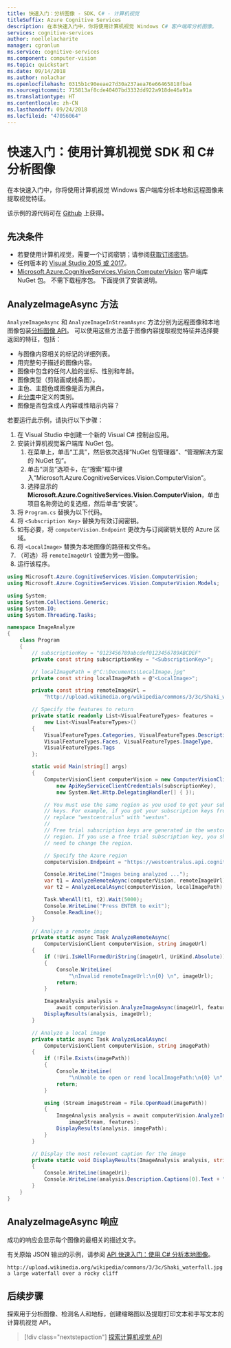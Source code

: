 ```yaml
---
title: 快速入门：分析图像 - SDK、C# - 计算机视觉
titleSuffix: Azure Cognitive Services
description: 在本快速入门中，你将使用计算机视觉 Windows C# 客户端库分析图像。
services: cognitive-services
author: noellelacharite
manager: cgronlun
ms.service: cognitive-services
ms.component: computer-vision
ms.topic: quickstart
ms.date: 09/14/2018
ms.author: nolachar
ms.openlocfilehash: 0315b1c90eeae27d30a237aea76e66465818fba4
ms.sourcegitcommit: 715813af8cde40407bd3332dd922a918de46a91a
ms.translationtype: HT
ms.contentlocale: zh-CN
ms.lasthandoff: 09/24/2018
ms.locfileid: "47056064"
---
```

# <a name="quickstart-analyze-an-image-using-the-computer-vision-sdk-and-c"></a>快速入门：使用计算机视觉 SDK 和 C# 分析图像

在本快速入门中，你将使用计算机视觉 Windows 客户端库分析本地和远程图像来提取视觉特征。

该示例的源代码可在 [Github](https://github.com/Azure-Samples/cognitive-services-vision-csharp-sdk-quickstarts/tree/master/ComputerVision) 上获得。

## <a name="prerequisites"></a>先决条件

* 若要使用计算机视觉，需要一个订阅密钥；请参阅[获取订阅密钥](../Vision-API-How-to-Topics/HowToSubscribe.md)。
* 任何版本的 [Visual Studio 2015 或 2017](https://www.visualstudio.com/downloads/)。
* [Microsoft.Azure.CognitiveServices.Vision.ComputerVision](https://www.nuget.org/packages/Microsoft.Azure.CognitiveServices.Vision.ComputerVision) 客户端库 NuGet 包。 不需下载程序包。 下面提供了安装说明。

## <a name="analyzeimageasync-method"></a>AnalyzeImageAsync 方法

`AnalyzeImageAsync` 和 `AnalyzeImageInStreamAsync` 方法分别为远程图像和本地图像包装[分析图像 API](https://westus.dev.cognitive.microsoft.com/docs/services/5adf991815e1060e6355ad44/operations/56f91f2e778daf14a499e1fa)。 可以使用这些方法基于图像内容提取视觉特征并选择要返回的特征，包括：

* 与图像内容相关的标记的详细列表。
* 用完整句子描述的图像内容。
* 图像中包含的任何人脸的坐标、性别和年龄。
* 图像类型（剪贴画或线条图）。
* 主色、主题色或图像是否为黑白。
* 此[分类](../Category-Taxonomy.md)中定义的类别。
* 图像是否包含成人内容或性暗示内容？

若要运行此示例，请执行以下步骤：

1. 在 Visual Studio 中创建一个新的 Visual C# 控制台应用。
1. 安装计算机视觉客户端库 NuGet 包。
    1. 在菜单上，单击“工具”，然后依次选择“NuGet 包管理器”、“管理解决方案的 NuGet 包”。
    1. 单击“浏览”选项卡，在“搜索”框中键入“Microsoft.Azure.CognitiveServices.Vision.ComputerVision”。
    1. 选择显示的 **Microsoft.Azure.CognitiveServices.Vision.ComputerVision**，单击项目名称旁边的复选框，然后单击“安装”。
1. 将 `Program.cs` 替换为以下代码。
1. 将 `<Subscription Key>` 替换为有效订阅密钥。
1. 如有必要，将 `computerVision.Endpoint` 更改为与订阅密钥关联的 Azure 区域。
1. 将 `<LocalImage>` 替换为本地图像的路径和文件名。
1. （可选）将 `remoteImageUrl` 设置为另一图像。
1. 运行该程序。

```csharp
using Microsoft.Azure.CognitiveServices.Vision.ComputerVision;
using Microsoft.Azure.CognitiveServices.Vision.ComputerVision.Models;

using System;
using System.Collections.Generic;
using System.IO;
using System.Threading.Tasks;

namespace ImageAnalyze
{
    class Program
    {
        // subscriptionKey = "0123456789abcdef0123456789ABCDEF"
        private const string subscriptionKey = "<SubscriptionKey>";

        // localImagePath = @"C:\Documents\LocalImage.jpg"
        private const string localImagePath = @"<LocalImage>";

        private const string remoteImageUrl =
            "http://upload.wikimedia.org/wikipedia/commons/3/3c/Shaki_waterfall.jpg";

        // Specify the features to return
        private static readonly List<VisualFeatureTypes> features =
            new List<VisualFeatureTypes>()
        {
            VisualFeatureTypes.Categories, VisualFeatureTypes.Description,
            VisualFeatureTypes.Faces, VisualFeatureTypes.ImageType,
            VisualFeatureTypes.Tags
        };

        static void Main(string[] args)
        {
            ComputerVisionClient computerVision = new ComputerVisionClient(
                new ApiKeyServiceClientCredentials(subscriptionKey),
                new System.Net.Http.DelegatingHandler[] { });

            // You must use the same region as you used to get your subscription
            // keys. For example, if you got your subscription keys from westus,
            // replace "westcentralus" with "westus".
            //
            // Free trial subscription keys are generated in the westcentralus
            // region. If you use a free trial subscription key, you shouldn't
            // need to change the region.

            // Specify the Azure region
            computerVision.Endpoint = "https://westcentralus.api.cognitive.microsoft.com";

            Console.WriteLine("Images being analyzed ...");
            var t1 = AnalyzeRemoteAsync(computerVision, remoteImageUrl);
            var t2 = AnalyzeLocalAsync(computerVision, localImagePath);

            Task.WhenAll(t1, t2).Wait(5000);
            Console.WriteLine("Press ENTER to exit");
            Console.ReadLine();
        }

        // Analyze a remote image
        private static async Task AnalyzeRemoteAsync(
            ComputerVisionClient computerVision, string imageUrl)
        {
            if (!Uri.IsWellFormedUriString(imageUrl, UriKind.Absolute))
            {
                Console.WriteLine(
                    "\nInvalid remoteImageUrl:\n{0} \n", imageUrl);
                return;
            }

            ImageAnalysis analysis =
                await computerVision.AnalyzeImageAsync(imageUrl, features);
            DisplayResults(analysis, imageUrl);
        }

        // Analyze a local image
        private static async Task AnalyzeLocalAsync(
            ComputerVisionClient computerVision, string imagePath)
        {
            if (!File.Exists(imagePath))
            {
                Console.WriteLine(
                    "\nUnable to open or read localImagePath:\n{0} \n", imagePath);
                return;
            }

            using (Stream imageStream = File.OpenRead(imagePath))
            {
                ImageAnalysis analysis = await computerVision.AnalyzeImageInStreamAsync(
                    imageStream, features);
                DisplayResults(analysis, imagePath);
            }
        }

        // Display the most relevant caption for the image
        private static void DisplayResults(ImageAnalysis analysis, string imageUri)
        {
            Console.WriteLine(imageUri);
            Console.WriteLine(analysis.Description.Captions[0].Text + "\n");
        }
    }
}
```

## <a name="analyzeimageasync-response"></a>AnalyzeImageAsync 响应

成功的响应会显示每个图像的最相关的描述文字。

有关原始 JSON 输出的示例，请参阅 [API 快速入门：使用 C# 分析本地图像](../QuickStarts/CSharp-analyze.md#examine-the-response)。

```
http://upload.wikimedia.org/wikipedia/commons/3/3c/Shaki_waterfall.jpg
a large waterfall over a rocky cliff
```

## <a name="next-steps"></a>后续步骤

探索用于分析图像、检测名人和地标，创建缩略图以及提取打印文本和手写文本的计算机视觉 API。

> [!div class="nextstepaction"]
> [探索计算机视觉 API](https://westus.dev.cognitive.microsoft.com/docs/services/5adf991815e1060e6355ad44)
